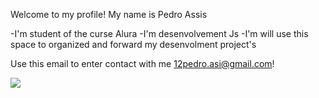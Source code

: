Welcome to my profile!
My name is Pedro Assis

-I'm student of the curse Alura
-I'm desenvolvement Js
-I'm will use this space to organized and forward my desenvolment project's

Use this email to enter contact with me
12pedro.asi@gmail.com!

![](https://media1.tenor.com/m/HXET_mhXyQoAAAAd/rocket-league-car.gif)

